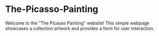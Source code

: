 # The-Picasso-Painting


Welcome to the "The Picasso Painting" website! This simple webpage showcases a collection artwork and provides a form for user interaction.